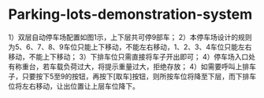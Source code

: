 # Parking-lots-demonstration-system
1）双层自动停车场配置如图1示，上下层共可停9部车； 2）本停车场设计的规则为5、6、7、8、9车位只能上下移动，不能左右移动，1、2、3、4车位只能左右移动，不能上下移动； 3）下排车位只需直接将车子开出即可； 4）停车场入口处有称重台，若车载负荷过大，将提示重量过大，拒绝存放； 4）如需要呼叫上排车子，只要按下5至9的按钮，再按下[取车]按钮，则所按车位将降至下层，而下排车位将左右移动，让出位置让上层车位降下。
